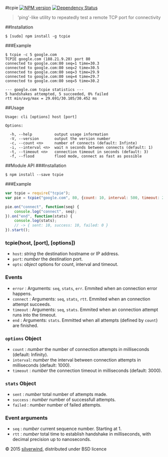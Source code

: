 #tcpie [![NPM version](https://img.shields.io/npm/v/tcpie.svg?style=flat)](https://www.npmjs.org/package/tcpie) [![Dependency Status](http://img.shields.io/david/silverwind/tcpie.svg?style=flat)](https://david-dm.org/silverwind/tcpie)
> 'ping'-like utility to repeatedly test a remote TCP port for connectivity

##Installation
```
$ [sudo] npm install -g tcpie
```
###Example
```
$ tcpie -c 5 google.com
TCPIE google.com (188.21.9.20) port 80
connected to google.com:80 seq=1 time=30.3
connected to google.com:80 seq=2 time=30.5
connected to google.com:80 seq=3 time=29.9
connected to google.com:80 seq=4 time=29.7
connected to google.com:80 seq=5 time=30.2

--- google.com tcpie statistics ---
5 handshakes attempted, 5 succeeded, 0% failed
rtt min/avg/max = 29.691/30.105/30.452 ms
```
##Usage
```
Usage: cli [options] host [port]

Options:

  -h, --help          output usage information
  -V, --version       output the version number
  -c, --count <n>     number of connects (default: Infinte)
  -i, --interval <n>  wait n seconds between connects (default: 1)
  -t, --timeout <n>   connection timeout in seconds (default: 3)
  -f, --flood         flood mode, connect as fast as possible

```

##Module API
###Installation
```
$ npm install --save tcpie
```
###Example
```js
var tcpie = require("tcpie");
var pie = tcpie("google.com", 80, {count: 10, interval: 500, timeout: 2000});

pie.on("connect", function(seq) {
    console.log("connect", seq);
}).on("end", function(stats) {
    console.log(stats);
    // -> { sent: 10, success: 10, failed: 0 }
}).start();
```
### tcpie(host, [port], [options])
- `host`: *string* the destination hostname or IP address.
- `port`: *number* the destination port.
- `opts`: *object* options for count, interval and timeout.

### Events
- `error`   : Arguments: `seq`, `stats`, `err`. Emmited when an connection error happens.
- `connect` : Arguments: `seq`, `stats`, `rtt`. Emmited when an connection attempt succeeds.
- `timeout` : Arguments: `seq`, `stats`. Emmited when an connection attempt runs into the timeout.
- `end`     : Arguments: `stats`. Emmitted when all attempts (defined by `count`) are finished.

### `options` Object
- `count`   : *number* the number of connection attempts in milliseconds (default: Infinity).
- `interval`: *number* the interval between connection attempts in milliseconds (default: 1000).
- `timeout` : *number* the connection timeout in milliseconds (default: 3000).

### `stats` Object
- `sent`    : *number* total number of attempts made.
- `success` : *number* number of successfull attempts.
- `failed`  : *number* number of failed attempts.

### Event arguments
- `seq`     : *number* current sequence number. Starting at 1.
- `rtt`     : *number* total time to establish handshake in milliseconds, with decimal precision up to nanoseconds.

© 2015 [silverwind](https://github.com/silverwind), distributed under BSD licence
